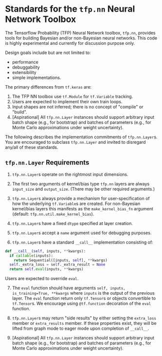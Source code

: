 # Standards for the `tfp.nn` Neural Network Toolbox

The Tensorflow Probability (TFP) Neural Network toolbox, `tfp.nn`, provides
tools for building Bayesian and/or non-Bayesian neural networks. This code is
highly experimental and currently for discussion purpose only.

Design goals include but are not limited to:

- performance
- debuggability
- extensibility
- simple implementations.

The primary differences from `tf.keras` are:

1. The TFP NN toolbox use `tf.Module` for `tf.Variable` tracking.
2. Users are expected to implement their own train loops.
3. Input shapes are not inferred; there is no concept of "compile" or "build".
4. [Aspirational] All `tfp.nn.Layer` instances should support arbitrary input
   batch shape (e.g., for bootstrap) and batches of parameters (e.g., for Monte
   Carlo approximations under weight uncertainty).

The following describes the implementation commitments of `tfp.nn.Layer`s. You
are encouraged to subclass `tfp.nn.Layer` and invited to disregard any/all of
these standards.

## `tfp.nn.Layer` Requirements

1. `tfp.nn.Layer`s operate on the rightmost input dimensions.

2. The first two arguments of kernel/bias type `tfp.nn` layers are always
   `input_size` and `output_size`. (There may be other required arguments.)

3. `tfp.nn.Layer`s always provide a mechanism for user-specification of how the
   underlying `tf.Variable`s are created. For non-Bayesian kernel/bias layers
   this manifests as the `make_kernel_bias_fn` argument (default:
   `tfp.nn.util.make_kernel_bias`).

4. `tfp.nn.Layer`s have a fixed `dtype` specified at layer creation.


5. `tfp.nn.Layer`s accept a `name` argument used for debugging purposes.

6. `tfp.nn.Layer`s have a standard `__call__` implementation consisting of:

  ```python
  def __call__(self, inputs, **kwargs):
    if callable(inputs):
      return Sequential([inputs, self], **kwargs)
    self._extra_loss = self._extra_result = None
    return self.eval(inputs, **kwargs)
  ```

  Users are expected to override `eval`.

7. The `eval` function should have arguments `self, inputs, is_training=True,
   **kwargs` where `inputs` is the output of the previous layer. The `eval`
   function return only `tf.Tensor`s or objects convertible to `tf.Tensor`s. We
   encourage using `@tf.function` decoration of the `eval` function.

8. `tfp.nn.Layer`s may return "side results" by either setting the `extra_loss`
   member or `extra_results` member. If these properties exist, they will be
   lifted from graph mode to eager mode upon completion of `__call__`.

9. [Aspirational] All `tfp.nn.Layer` instances should support arbitrary input
   batch shape (e.g., for bootstrap) and batches of parameters (e.g., for Monte
   Carlo approximations under weight uncertainty).

